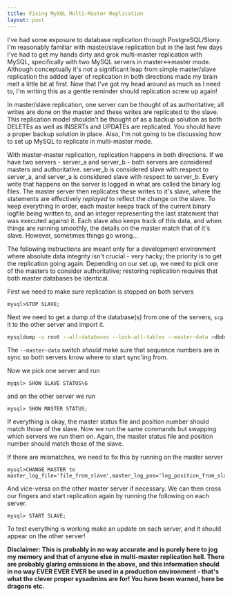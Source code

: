 ```yaml
--- 
title: Fixing MySQL Multi-Master Replication
layout: post
---
```


I've had some exposure to database replication through PostgreSQL/Slony. I'm reasonably familiar with master/slave
replication but in the last few days I've had to get my hands dirty and grok multi-master replication with MySQL,
specifically with two MySQL servers in master<->master mode. Although conceptually it's not a significant leap from
simple master/slave replication the added layer of replication in both directions made my brain melt a little bit at
first. Now that I've got my head around as much as I need to, I'm writing this as a gentle reminder should replication
screw up again!

<!--more-->

In master/slave replication, one server can be thought of as authoritative; all writes are done on the master and these
writes are replicated to the slave. This replication model shouldn't be thought of as a backup solution as both DELETEs
as well as INSERTs and UPDATEs are replicated. You should have a proper backup solution in place. Also, I'm not going to
be discussing how to set up MySQL to replicate in multi-master mode.

With master-master replication, replication happens in both directions. If we have two servers - server_a and server_b -
both servers are considered masters and authoritative. server_b is considered slave with respect to server_a, and
server_a is considered slave with respect to server_b. Every write that happens on the server is logged in what are
called the binary log files. The master server then replicates these writes to it's slave, where the statements are
effectively *replayed* to reflect the change on the slave. To keep everything in order, each master keeps track of the
current binary logfile being written to, and an integer representing the last statement that was executed against it.
Each slave also keeps track of this data, and when things are running smoothly, the details on the master match that of
it's slave. However, sometimes things go wrong...

The following instructions are meant only for a development environment where absolute data integrity isn't crucial -
very hacky; the priority is to get the replication going again. Depending on our set up, we need to pick one of the
masters to consider authoritative; restoring replication requires that both master databases be identical.

First we need to make sure replication is stopped on both servers

```
mysql>STOP SLAVE;
```

Next we need to get a dump of the database(s) from one of the servers, <code>scp</code> it to the other server and
import it.

```bash
mysqldump -u root --all-databases --lock-all-tables --master-data >dbdump.db
```

The `--master-data` switch *should* make sure that sequence numbers are in sync so both servers know where
to start sync'ing from.

Now we pick one server and run

```
myqsl> SHOW SLAVE STATUS\G
```

and on the other server we run

```
mysql> SHOW MASTER STATUS;
```

If everything is okay, the master status file and position number should match those of the slave. Now we run the same
commands but swapping which servers we run them on. Again, the master status file and position number should match
those of the slave.

If there are mismatches, we need to fix this by running on the master server

```
mysql>CHANGE MASTER to master_log_file='file_from_slave',master_log_pos='log_position_from_slave';
```

And vice-versa on the other master server if necessary. We can then cross our fingers and start replication again by
running the following on each server.

```
mysql> START SLAVE;
```

To test everything is working make an update on each server, and it should appear on the other server!

**Disclaimer: This is probably in no way accurate and is purely here to jog my memory and that of anyone else in
multi-master replication hell. There are probably glaring omissions in the above, and this information should in no way
EVER EVER EVER be used in a production environment - that's what the clever proper sysadmins are for! You have been
warned, here be dragons etc.**
